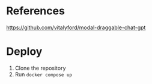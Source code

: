 # References

https://github.com/vitalyford/modal-draggable-chat-gpt

# Deploy

1. Clone the repository
2. Run `docker compose up`
